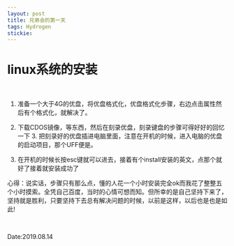 ```yaml
---
layout: post
title: 兄弟会的第一天
tags: Hydrogen
stickie: 
---
```


  # linux系统的安装<br>                         
​                    
1.   准备一个大于4G的优盘，将优盘格式化，优盘格式化步骤，右边点击属性然后有个格式化，就解决了。

  2. 下载CDOS镜像，等东西，然后在刻录优盘，刻录键盘的步骤可得好好的回忆一下
     3.  把刻录好的优盘插进电脑里面，注意在开机的时候，进入电脑的优盘的启动项目，那个UFF便是。

  4.  在开机的时候长按esc键就可以进去，接着有个install安装的英文，点那个就好了接着就安装成功了

  ​
  心得：说实话，步骤只有那么点，懂的人花一个小时安装完全ok而我花了整整五个小时摸索。全凭自己百度，当时的心情可想而知。但所幸的是自己坚持下来了，坚持就是胜利，只要坚持下去总有解决问题的时候，以前是这样，以后也是也是如此!   

  ​

  Date:2019.08.14